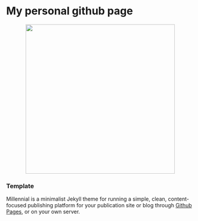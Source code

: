 # My personal github page

<p align="center">
  <img width="400" height="400" src="https://user-images.githubusercontent.com/98365606/233857935-332128a8-69d5-4347-a5be-ba06fcf52b0d.png">
</p>

### Template
Millennial is a minimalist Jekyll theme for running a simple, clean, content-focused publishing platform for your publication site or blog through [Github Pages](https://pages.github.com/), or on your own server. 





